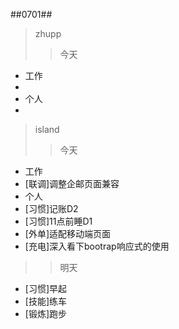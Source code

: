 ##0701##
>zhupp
>>今天  
- 工作  
 - 
- 个人  
 - 
>
>island
>>今天  
- 工作  
 - [联调]调整企邮页面兼容
- 个人  
 - [习惯]记账D2
 - [习惯]11点前睡D1
 - [外单]适配移动端页面
 - [充电]深入看下bootrap响应式的使用
>>明天
 - [习惯]早起
 - [技能]练车
 - [锻炼]跑步